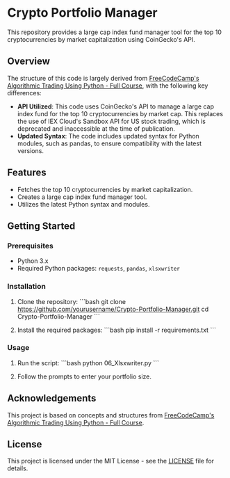 
# Crypto Portfolio Manager

This repository provides a large cap index fund manager tool for the top 10 cryptocurrencies by market capitalization using CoinGecko's API.

## Overview

The structure of this code is largely derived from [FreeCodeCamp's Algorithmic Trading Using Python - Full Course](https://www.youtube.com/watch?v=xfzGZB4HhEE), with the following key differences:

- **API Utilized**: This code uses CoinGecko's API to manage a large cap index fund for the top 10 cryptocurrencies by market cap. This replaces the use of IEX Cloud's Sandbox API for US stock trading, which is deprecated and inaccessible at the time of publication.
- **Updated Syntax**: The code includes updated syntax for Python modules, such as pandas, to ensure compatibility with the latest versions.

## Features

- Fetches the top 10 cryptocurrencies by market capitalization.
- Creates a large cap index fund manager tool.
- Utilizes the latest Python syntax and modules.

## Getting Started

### Prerequisites

- Python 3.x
- Required Python packages: `requests`, `pandas`, `xlsxwriter`

### Installation

1. Clone the repository:
   \`\`\`bash
   git clone https://github.com/yourusername/Crypto-Portfolio-Manager.git
   cd Crypto-Portfolio-Manager
   \`\`\`

2. Install the required packages:
   \`\`\`bash
   pip install -r requirements.txt
   \`\`\`

### Usage

1. Run the script:
   \`\`\`bash
   python 06_Xlsxwriter.py
   \`\`\`

2. Follow the prompts to enter your portfolio size.

## Acknowledgements

This project is based on concepts and structures from [FreeCodeCamp's Algorithmic Trading Using Python - Full Course](https://www.youtube.com/watch?v=xfzGZB4HhEE).

## License

This project is licensed under the MIT License - see the [LICENSE](LICENSE) file for details.
